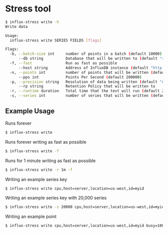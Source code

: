 # Stress tool

```bash
$ influx-stress write -h
Write data

Usage:
  influx-stress write SERIES FIELDS [flags]

Flags:
  -b, --batch-size int     number of points in a batch (default 10000)
      --db string          Database that will be written to (default "stress")
  -f, --fast               Run as fast as possible
      --host string        Address of InfluxDB instance (default "http://localhost:8086")
  -n, --points int         number of points that will be written (default 9223372036854775807)
      --pps int            Points Per Second (default 200000)
  -p, --precision string   Resolution of data being written (default "n")
      --rp string          Retention Policy that will be written to
  -r, --runtime duration   Total time that the test will run (default 2562047h47m16.854775807s)
  -s, --series int         number of series that will be written (default 100000)
```

## Example Usage

Runs forever
```bash
$ influx-stress write
```

Runs forever writing as fast as possible
```bash
$ influx-stress write -f
```

Runs for 1 minute writing as fast as possible
```bash
$ influx-stress write -r 1m -f
```

Writing an example series key
```bash
$ influx-stress write cpu,host=server,location=us-west,id=myid
```

Writing an example series key with 20,000 series
```bash
$ influx-stress write -s 20000 cpu,host=server,location=us-west,id=myid
```

Writing an example point
```bash
$ influx-stress write cpu,host=server,location=us-west,id=myid busy=100,idle=10,random=5i
```
